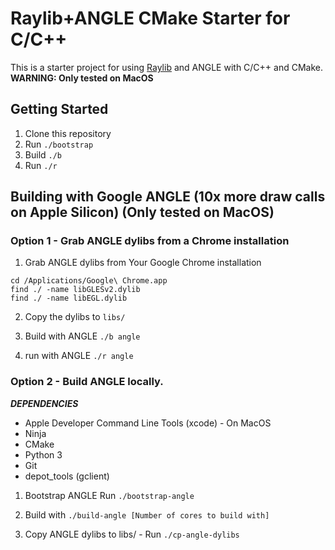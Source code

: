 # Raylib+ANGLE CMake Starter for C/C++

This is a starter project for using [Raylib](https://www.raylib.com/) and ANGLE with C/C++ and CMake.
**WARNING: Only tested on MacOS**


## Getting Started

1. Clone this repository
2. Run `./bootstrap`
3. Build `./b`
4. Run `./r`

## Building with Google ANGLE (10x more draw calls on Apple Silicon) (Only tested on MacOS)
### Option 1 - Grab ANGLE dylibs from a Chrome installation
1. Grab ANGLE dylibs from Your Google Chrome installation

```
cd /Applications/Google\ Chrome.app
find ./ -name libGLESv2.dylib
find ./ -name libEGL.dylib
```

2. Copy the dylibs to `libs/`

3. Build with ANGLE `./b angle`

4. run with ANGLE `./r angle`

### Option 2 - Build ANGLE locally.
***DEPENDENCIES***

* Apple Developer Command Line Tools (xcode) - On MacOS
* Ninja
* CMake
* Python 3
* Git
* depot_tools (gclient)
  
1. Bootstrap ANGLE
   Run `./bootstrap-angle`
   
3. Build with `./build-angle [Number of cores to build with]`
   
5. Copy ANGLE dylibs to libs/ - Run `./cp-angle-dylibs`
